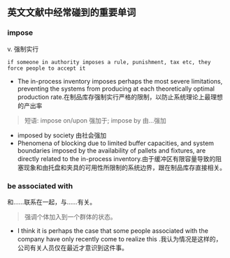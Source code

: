 ## 英文文献中经常碰到的重要单词
### impose
v. 强制实行

`if someone in authority imposes a rule, punishment, tax etc, they force people to accept it`

- The in-process inventory imposes perhaps the most severe limitations, preventing the systems from producing at each theoretically optimal production rate.在制品库存强制实行严格的限制，以防止系统理论上最理想的产出率

> 短语: impose on/upon 强加于; impose by 由...强加

-  imposed by society 由社会强加
-  Phenomena of blocking due to limited buffer capacities, and system boundaries imposed by the availability of pallets and fixtures, are directly related to the in-process inventory.由于缓冲区有限容量导致的阻塞现象和由托盘和夹具的可用性所限制的系统边界，跟在制品库存直接相关。

### be associated with
和……联系在一起，与……有关。

>强调个体加入到一个群体的状态。

- I think it is perhaps the case that some people associated with the company have only recently come to realize this .我认为情况是这样的，公司有关人员仅在最近才意识到这件事。